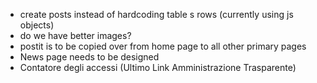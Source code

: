 - create posts instead of hardcoding table s rows (currently using js objects)
- do we have better images?
- postit is to be copied over from home page to all other primary pages
- News page needs to be designed
- Contatore degli accessi (Ultimo Link Amministrazione Trasparente)